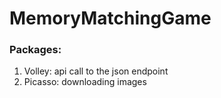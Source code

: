 # MemoryMatchingGame

### Packages:

1. Volley: api call to the json endpoint
2. Picasso: downloading images
